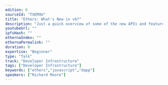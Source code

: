 ```yaml
---
edition: 6
sourceId: "TXEM9U"
title: "Ethers: What's New in v6?"
description: "Just a quick overview of some of the new APIs and features of Ethers introduced in v6, including Typed-Values, more-flexible Contract interaction and Layer 2 enhancements."
youtubeUrl: ""
ipfsHash: ""
ethernaIndex: ""
ethernaPermalink: ""
duration: 0
expertise: "Beginner"
type: "Talk"
track: "Developer Infrastructure"
tags: ["Developer Infrastructure"]
keywords: ["ethers","javascript","dapp"]
speakers: ["Richard Moore"]
---
```

